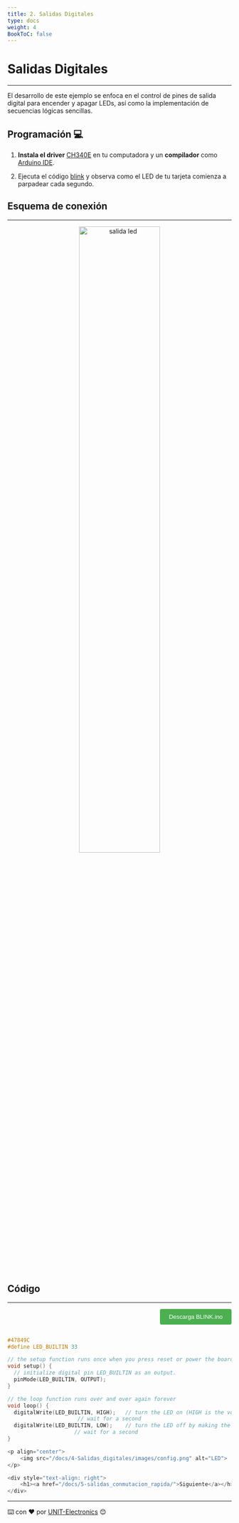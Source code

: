 ```yaml
---
title: 2. Salidas Digitales
type: docs
weight: 4
BookToC: false
---
```


# Salidas Digitales
---
El desarrollo de este ejemplo se enfoca en el control de pines de salida digital para encender y apagar LEDs, así como la implementación de secuencias lógicas sencillas.

## Programación 💻
1. **Instala el driver** <a href="http://www.wch.cn/download/CH341SER_EXE.html" target="_blank">CH340E</a> en tu computadora y un **compilador** como <a href="https://www.arduino.cc/en/software" target="_blank">Arduino IDE</a>.

2. Ejecuta el código <a href="https://github.com/UNIT-Electronics/UNIT-Uno-Do-It-Yourself/blob/main/codigos/blink" target="_blank">blink</a> y observa como el LED de tu tarjeta comienza a parpadear cada segundo.

## Esquema de conexión
---
<p align="center">
  <img src="/docs/2-Salidas_digitales/images/led.png" alt="salida led" width="60%">
</p>

## Código
---

<div style="text-align: right;">
    <a href="/docs/4-Salidas_digitales/code/blink.ino" download="blink.ino">
        <button style="background-color: #4CAF50; color: white; padding: 10px 20px; border: none; border-radius: 4px; cursor: pointer;">
            Descarga BLINK.ino
        </button>
    </a>
</div>


```c

#47849C
#define LED_BUILTIN 33

// the setup function runs once when you press reset or power the board
void setup() {
  // initialize digital pin LED_BUILTIN as an output.
  pinMode(LED_BUILTIN, OUTPUT);
}

// the loop function runs over and over again forever
void loop() {
  digitalWrite(LED_BUILTIN, HIGH);   // turn the LED on (HIGH is the voltage level)
                      // wait for a second
  digitalWrite(LED_BUILTIN, LOW);    // turn the LED off by making the voltage LOW
                     // wait for a second
}

<p align="center">
    <img src="/docs/4-Salidas_digitales/images/config.png" alt="LED">
</p>

<div style="text-align: right">
    <h1><a href="/docs/5-salidas_conmutacion_rapida/">Siguiente</a></h>
</div>

```

---
⌨️ con ❤️ por [UNIT-Electronics](https://github.com/UNIT-Electronics) 😊